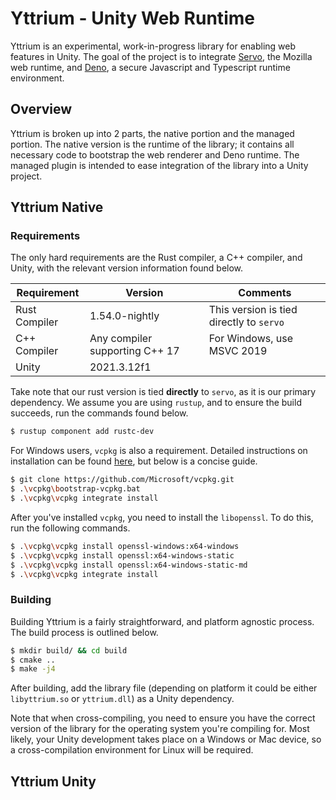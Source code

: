 # Yttrium - Unity Web Runtime
Yttrium is an experimental, work-in-progress library for enabling
web features in Unity. The goal of the project is to integrate [Servo](https://servo.org),
the Mozilla web runtime, and [Deno](https://deno.land), a secure Javascript and Typescript
runtime environment.

## Overview
Yttrium is broken up into 2 parts, the native portion and the managed
portion. The native version is the runtime of the library;
it contains all necessary code to bootstrap the web renderer
and Deno runtime. The managed plugin is intended to ease
integration of the library into a Unity project.

## Yttrium Native

### Requirements
The only hard requirements are the Rust compiler, a C++ compiler,
and Unity, with the relevant version information found below.

| Requirement   | Version                        | Comments                                 |
|---------------|--------------------------------|------------------------------------------|
| Rust Compiler | 1.54.0-nightly                 | This version is tied directly to `servo` |
| C++ Compiler  | Any compiler supporting C++ 17 | For Windows, use MSVC 2019               |
| Unity         | 2021.3.12f1                    |                                          |

Take note that our rust version is tied **directly** to `servo`, as it is 
our primary dependency. We assume you are using `rustup`, and to
ensure the build succeeds, run the commands found below.

```bash
$ rustup component add rustc-dev
``` 

For Windows users, `vcpkg` is also a requirement. Detailed instructions on
installation can be found [here](https://vcpkg.io/en/getting-started.html),
but below is a concise guide.

```bash
$ git clone https://github.com/Microsoft/vcpkg.git
$ .\vcpkg\bootstrap-vcpkg.bat
$ .\vcpkg\vcpkg integrate install
```

After you've installed `vcpkg`, you need to install the `libopenssl`.
To do this, run the following commands.

```bash
$ .\vcpkg\vcpkg install openssl-windows:x64-windows
$ .\vcpkg\vcpkg install openssl:x64-windows-static
$ .\vcpkg\vcpkg install openssl:x64-windows-static-md
$ .\vcpkg\vcpkg integrate install
```

### Building
Building Yttrium is a fairly straightforward, and platform agnostic process.
The build process is outlined below.
```bash
$ mkdir build/ && cd build
$ cmake ..
$ make -j4
```

After building, add the library file (depending on platform it could be
either `libyttrium.so` or `yttrium.dll`) as a Unity dependency.

Note that when cross-compiling, you need to ensure you have the correct
version of the library for the operating system you're compiling for.
Most likely, your Unity development takes place on a Windows or Mac device,
so a cross-compilation environment for Linux will be required.

## Yttrium Unity

